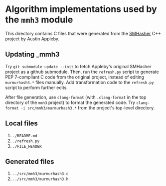 # Algorithm implementations used by the `mmh3` module

This directory contains C files that were generated from the
[SMHasher](https://github.com/aappleby/smhasher) C++ project by Austin Appleby.

## Updating _mmh3

Try `git submodule update --init` to fetch Appleby's original SMHasher project as a github submodule.
Then, run the `refresh.py` script to generate PEP 7-compliant C code from the original project, instead of editing `murmurhash3.*` files manually.
Add transformation code to the `refresh.py` script to perform further edits.

After file generation, use `clang-format` (with `.clang-format` in the top directory of the `mmh3` project) to format the generated code.
Try `clang-format -i src/mmh3/murmurhash3.*` from the project's top-level directory.

## Local files

1. `./README.md`
1. `./refresh.py`
1. `./FILE_HEADER`

## Generated files

1. `../src/mmh3/murmurhash3.c`
1. `../src/mmh3/murmurhash3.h`